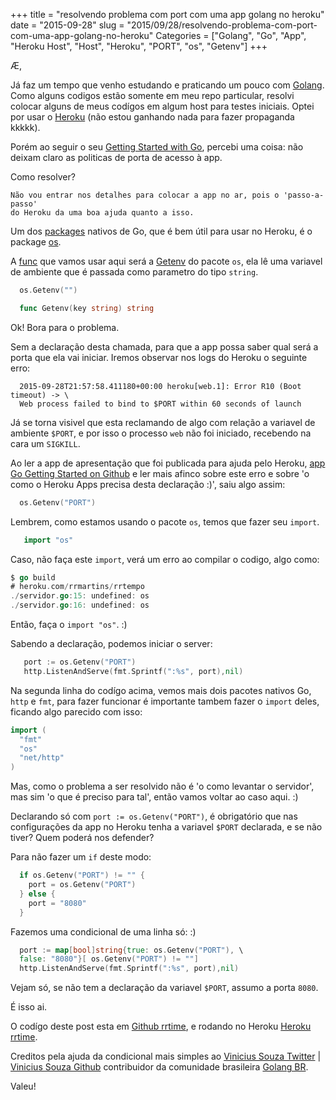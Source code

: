 +++
title = "resolvendo problema com port com uma app golang no heroku"
date = "2015-09-28"
slug = "2015/09/28/resolvendo-problema-com-port-com-uma-app-golang-no-heroku"
Categories = ["Golang", "Go", "App", "Heroku Host", "Host", "Heroku", "PORT", "os", "Getenv"]
+++

Æ,

Já faz um tempo que venho estudando e praticando um pouco com [Golang](https://golang.org). Como alguns codigos estão somente em meu repo particular, resolvi colocar alguns de meus codígos em algum host para testes iniciais. Optei por usar o [Heroku](heroku.com) (não estou ganhando nada para fazer propaganda kkkkk).

Porém ao seguir o seu [Getting Started with Go](https://devcenter.heroku.com/articles/getting-started-with-go#introduction), percebi uma coisa: não deixam claro as politicas de porta de acesso à app.

Como resolver?
<!--more-->

    Não vou entrar nos detalhes para colocar a app no ar, pois o 'passo-a-passo'
    do Heroku da uma boa ajuda quanto a isso.

Um dos [packages](https://golang.org/pkg/) nativos de Go, que é bem útil para usar no
Heroku, é o package [os](https://golang.org/pkg/os/).

A [func](https://golang.org/doc/effective_go.html#functions) que vamos usar aqui será a [Getenv](https://golang.org/pkg/os/#Getenv) do pacote `os`, ela lê uma variavel de ambiente que é passada como parametro do tipo `string`.

``` go e sua chamada será algo como:
  os.Getenv("")
```

``` go A assinatura da func
  func Getenv(key string) string
```

Ok! Bora para o problema.

Sem a declaração desta chamada, para que a app possa saber qual será a porta que ela vai iniciar. Iremos observar nos logs do Heroku o seguinte erro:

```
  2015-09-28T21:57:58.411180+00:00 heroku[web.1]: Error R10 (Boot timeout) -> \
  Web process failed to bind to $PORT within 60 seconds of launch
```

Já se torna visivel que esta reclamando de algo com relação a variavel de ambiente `$PORT`, e por isso o processo `web` não foi iniciado, recebendo na cara um `SIGKILL`.

Ao ler a app de apresentação que foi publicada para ajuda pelo Heroku, [app Go Getting Started on Github](https://github.com/heroku/go-getting-started/) e ler mais afinco sobre este erro e sobre 'o como o Heroku Apps precisa desta declaração :)', saiu algo assim:

``` go Declaração com a variavel de ambiente $PORT
  os.Getenv("PORT")
```

Lembrem, como estamos usando o pacote `os`, temos que fazer seu `import`.

``` go Importando pacote os
   import "os"
```

Caso, não faça este `import`, verá um erro ao compilar o codigo, algo como:

``` go Erro de compilação
$ go build
# heroku.com/rrmartins/rrtempo
./servidor.go:15: undefined: os
./servidor.go:16: undefined: os
```

Então, faça o `import "os"`. :)

Sabendo a declaração, podemos iniciar o server:

``` go Levantando o server
   port := os.Getenv("PORT")
   http.ListenAndServe(fmt.Sprintf(":%s", port),nil)
```

Na segunda linha do codígo acima, vemos mais dois pacotes nativos Go, `http` e `fmt`, para fazer funcionar é importante tambem fazer o `import` deles, ficando algo parecido com isso:

``` go Importando mais pacotes
import (
  "fmt"
  "os"
  "net/http"
)
```

Mas, como o problema a ser resolvido não é 'o como levantar o servidor', mas sim 'o que é preciso para tal', então vamos voltar ao caso aqui. :)

Declarando só com `port := os.Getenv("PORT")`, é obrigatório que nas configurações da app no Heroku tenha a variavel `$PORT` declarada, e se não tiver? Quem poderá nos defender?

Para não fazer um `if` deste modo:

``` go if desnecessario
  if os.Getenv("PORT") != "" {
    port = os.Getenv("PORT")
  } else {
    port = "8080"
  }
```

Fazemos uma condicional de uma linha só: :)

``` go Condicional lindão
  port := map[bool]string{true: os.Getenv("PORT"), \
  false: "8080"}[ os.Getenv("PORT") != ""]
  http.ListenAndServe(fmt.Sprintf(":%s", port),nil)
```

Vejam só, se não tem a declaração da variavel `$PORT`, assumo a porta `8080`.

É isso ai.

O codígo deste post esta em [Github rrtime](https://github.com/rrmartins/rrtime), e rodando no Heroku [Heroku rrtime](https://rrtime.herokuapp.com/tempo).

Creditos pela ajuda da condicional mais simples ao [Vinicius Souza Twitter](https://twitter.com/iamvsouza) | [Vinicius Souza Github](https://github.com/vsouza) contribuidor da comunidade brasileira [Golang BR](http://www.golangbr.org/).

Valeu!
